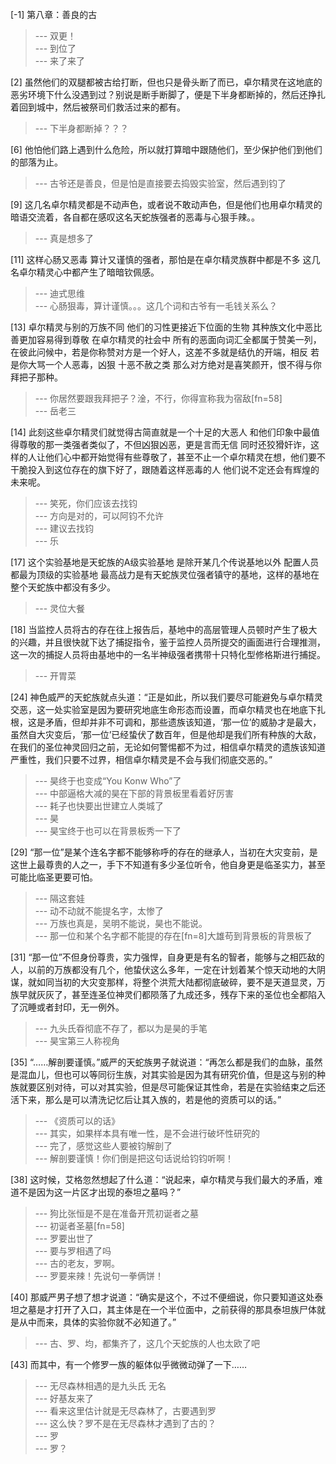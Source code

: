 
[-1] 第八章：善良的古
>--- 双更！<br>
>--- 到位了<br>
>--- 来了来了<br>

[2] 虽然他们的双腿都被古给打断，但也只是骨头断了而已，卓尔精灵在这地底的恶劣环境下什么没遇到过？别说是断手断脚了，便是下半身都断掉的，然后还挣扎着回到城中，然后被祭司们救活过来的都有。
>--- 下半身都断掉？？？<br>

[6] 他怕他们路上遇到什么危险，所以就打算暗中跟随他们，至少保护他们到他们的部落为止。
>--- 古爷还是善良，但是怕是直接要去捣毁实验室，然后遇到钧了<br>

[9] 这几名卓尔精灵都是不动声色，或者说不敢动声色，但是他们也用卓尔精灵的暗语交流着，各自都在感叹这名天蛇族强者的恶毒与心狠手辣。。
>--- 真是想多了<br>

[11] 这样心肠又恶毒 算计又谨慎的强者，那怕是在卓尔精灵族群中都是不多 这几名卓尔精灵心中都产生了暗暗钦佩感。
>--- 迪式思维<br>
>--- 心肠狠毒，算计谨慎。。。这几个词和古爷有一毛钱关系么？<br>

[13] 卓尔精灵与别的万族不同 他们的习性更接近下位面的生物 其种族文化中恶比善更加容易得到尊敬 在卓尔精灵的社会中 所有的恶面向词汇全都属于赞美一列，在彼此问候中，若是你称赞对方是一个好人，这差不多就是结仇的开端，相反 若是你大骂一个人恶毒，凶狠 十恶不赦之类 那么对方绝对是喜笑颜开，恨不得与你拜把子那种。
>--- 你居然要跟我拜把子？淦，不行，你得宣称我为宿敌[fn=58]<br>
>--- 岳老三<br>

[14] 此刻这些卓尔精灵们就觉得古简直就是一个十足的大恶人 和他们印象中最值得尊敬的那一类强者类似了，不但凶狠凶恶，更是言而无信 同时还狡猾奸诈，这样的人让他们心中都开始觉得有些尊敬了，甚至不止一个卓尔精灵在想，他们要不干脆投入到这位存在的旗下好了，跟随着这样恶毒的人 他们说不定还会有辉煌的未来呢。
>--- 笑死，你们应该去找钧<br>
>--- 方向是对的，可以阿钧不允许<br>
>--- 建议去找钧<br>
>--- 乐<br>

[17] 这个实验基地是天蛇族的A级实验基地 是除开某几个传说基地以外 配置人员都最为顶级的实验基地 最高战力是有天蛇族灵位强者镇守的基地，这样的基地在整个天蛇族中都没有多少。
>--- 灵位大餐<br>

[18] 当监控人员将古的存在往上报告后，基地中的高层管理人员顿时产生了极大的兴趣，并且很快就下达了捕捉指令，鉴于监控人员所提交的画面进行合理推测，这一次的捕捉人员将由基地中的一名半神级强者携带十只特化型修格斯进行捕捉。
>--- 开胃菜<br>

[24] 神色威严的天蛇族就点头道：“正是如此，所以我们要尽可能避免与卓尔精灵交恶，这一处实验室是因为要研究地底生命形态而设置，而卓尔精灵也在地底下扎根，这是矛盾，但却并非不可调和，那些遗族该知道，‘那一位’的威胁才是最大，虽然自大灾变后，‘那一位’已经蛰伏了数百年，但是他却是我们所有种族的大敌，在我们的圣位神灵回归之前，无论如何警惕都不为过，相信卓尔精灵的遗族该知道严重性，我们只要不过界，相信卓尔精灵是不会与我们彻底交恶的。”
>--- 昊终于也变成“You Konw Who”了<br>
>--- 中部逼格大减的昊在下部的背景板里看着好厉害<br>
>--- 耗子也快要出世建立人类城了<br>
>--- 昊<br>
>--- 昊宝终于也可以在背景板秀一下了<br>

[29] “那一位”是某个连名字都不能够称呼的存在的继承人，当初在大灾变前，是这世上最尊贵的人之一，手下不知道有多少圣位听令，他自身更是临圣实力，甚至可能比临圣更要可怕。
>--- 隔这套娃<br>
>--- 动不动就不能提名字，太惨了<br>
>--- 万族也真是，吴明不能说，昊也不能说。<br>
>--- 那一位和某个名字都不能提的存在[fn=8]大雄苟到背景板的背景板了<br>

[31] “那一位”不但身份尊贵，实力强悍，自身更是有名的智者，能够与之相匹敌的人，以前的万族都没有几个，他蛰伏这么多年，一定在计划着某个惊天动地的大阴谋，就如同当初的大灾变那样，将整个洪荒大陆都彻底破碎，要不是天道显灵，万族早就灰灰了，甚至连圣位神灵们都陨落了九成还多，残存下来的圣位也全都陷入了沉睡或者封印，无一例外。
>--- 九头氏昋彻底不存了，都以为是昊的手笔<br>
>--- 昊宝第三人称视角<br>

[35] “……解剖要谨慎。”威严的天蛇族男子就说道：“再怎么都是我们的血脉，虽然是混血儿，但也可以等同衍生族，对其实验是因为其有研究价值，但是这与别的种族就要区别对待，可以对其实验，但是尽可能保证其性命，若是在实验结束之后还活下来，那么是可以清洗记忆后让其入族的，若是他的资质可以的话。”
>--- 《资质可以的话》<br>
>--- 其实，如果样本具有唯一性，是不会进行破坏性研究的<br>
>--- 完了，感觉这些人要被钧解剖了<br>
>--- 解剖要谨慎！你们倒是把这句话说给钧钧听啊！<br>

[38] 这时候，艾格忽然想起了什么道：“说起来，卓尔精灵与我们最大的矛盾，难道不是因为这一片区才出现的泰坦之墓吗？”
>--- 狗比张恒是不是在准备开荒初诞者之墓<br>
>--- 初诞者圣墓[fn=58]<br>
>--- 罗要出世了<br>
>--- 要与罗相遇了吗<br>
>--- 古的老友，罗啊。<br>
>--- 罗要来辣！先说句一拳俩饼！<br>

[40] 那威严男子想了想才说道：“确实是这个，不过不便细说，你只要知道这处泰坦之墓是才打开了入口，其主体是在一个半位面中，之前获得的那具泰坦族尸体就是从中而来，具体的实验你就不必知道了。”
>--- 古、罗、均，都集齐了，这几个天蛇族的人也太欧了吧<br>

[43] 而其中，有一个修罗一族的躯体似乎微微动弹了一下……
>--- 无尽森林相遇的是九头氏 无名<br>
>--- 好基友来了<br>
>--- 看来这里估计就是无尽森林了，古要遇到罗<br>
>--- 这么快？罗不是在无尽森林才遇到了古的？<br>
>--- 罗<br>
>--- 罗？<br>
